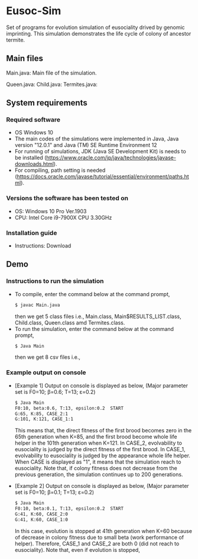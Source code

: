 # Eusoc-Sim
Set of programs for evolution simulation of eusociality drived by genomic imprinting.
This simulation demonstrates the life cycle  of colony of ancestor termite.

## Main files

Main.java: Main file of the simulation.

Queen.java: 
Child.java: 
Termites.java:

## System requirements
### Required software
* OS Windows 10 
* The main codes of the simulations were implemented in Java, Java version "12.0.1" and Java (TM) SE Runtime Environment 12
* For running of simulations, JDK (Java SE Development Kit) is needs to be installed (https://www.oracle.com/jp/java/technologies/javase-downloads.html).
* For compiling, path setting is needed (https://docs.oracle.com/javase/tutorial/essential/environment/paths.html).

### Versions the software has been tested on
* OS: Windows 10 Pro Ver.1903
* CPU: Intel Core i9-7900X CPU 3.30GHz

### Installation guide
* Instructions: Download

## Demo
### Instructions to run the simulation
* To compile, enter the command below at the command prompt, 
  ```bash
  $ javac Main.java
  ```
  then we get 5 class files i.e.,  Main.class, Main$RESULTS_LIST.class, Child.class, Queen.class amd Termites.class.
* To run the simulation, enter the command below at the command prompt,
  ```bash
  $ Java Main
  ```
  then we get 8 csv files i.e., 
### Example output on console
* [Example 1] Output on console is displayed as below,
(Major parameter set is F0=10; β=0.6; T=13; ε=0.2)
  ```bash
  $ Java Main
  F0:10, beta:0.6, T:13, epsilon:0.2  START 
  G:65, K:85, CASE_2:1
  G:101, K:121, CASE_1:1
  ```
  This means that, the direct fitness of the first brood becomes zero in the 65th generation when K=85, and the first brood become whole life helper in the 101th generation when K=121.
  In CASE_2, evolvability to eusociality is judged by the direct fitness of the first brood.
  In CASE_1, evolvability to eusociality is judged by the appearance whole life helper.
  When CASE is displayed as "1", it means that the simulation reach to eusociality.
  Note that, if colony fitness does not decrease from the previous generation, the simulation continues up to 200 generations.
  
 * [Example 2] Output on console is displayed as below,
(Major parameter set is F0=10; β=0.1; T=13; ε=0.2)
   ```bash
   $ Java Main
   F0:10, beta:0.1, T:13, epsilon:0.2  START 
   G:41, K:60, CASE_2:0
   G:41, K:60, CASE_1:0
   ```
   In this case, evolution is stopped at 41th generation when K=60 because of decrease in colony fitness due to small beta (work performance of helper).
   Therefore, CASE_1 and CASE_2 are both 0 (did not reach to eusociality).
   Note that, even if evolution is stopped, 
  
